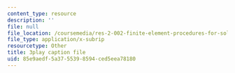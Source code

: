 ```yaml
---
content_type: resource
description: ''
file: null
file_location: /coursemedia/res-2-002-finite-element-procedures-for-solids-and-structures-spring-2010/85e9aedf5a3755398594ced5eea78180_uVavsfJOsKc.vtt
file_type: application/x-subrip
resourcetype: Other
title: 3play caption file
uid: 85e9aedf-5a37-5539-8594-ced5eea78180
---
```

